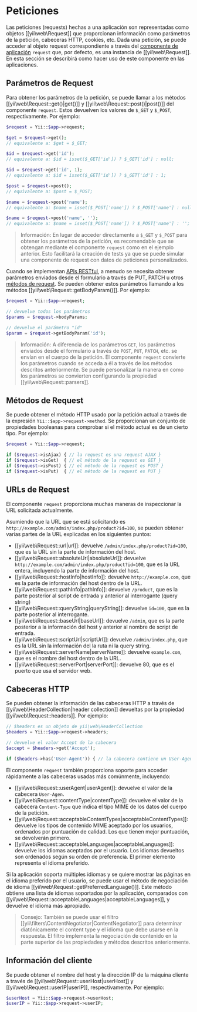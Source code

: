 ﻿Peticiones
==========

Las peticiones (requests) hechas a una aplicación son representadas como objetos [[yii\web\Request]] que proporcionan 
información como parámetros de la petición, cabeceras HTTP, cookies, etc. Dada una petición, se puede acceder al 
objeto request correspondiente a través del [componente de aplicación](structure-application-components.md) `request` 
que, por defecto, es una instancia de [[yii\web\Request]]. En esta sección se describirá como hacer uso de este 
componente en las aplicaciones.

## Parámetros de Request <span id="request-parameters"></span>

Para obtener los parámetros de la petición, se puede llamar a los métodos [[yii\web\Request::get()|get()]] y 
[[yii\web\Request::post()|post()]] del componente `request`. Estos devuelven los valores de `$_GET` y `$_POST`, 
respectivamente. Por ejemplo:

```php
$request = Yii::$app->request;

$get = $request->get(); 
// equivalente a: $get = $_GET;

$id = $request->get('id');
// equivalente a: $id = isset($_GET['id']) ? $_GET['id'] : null;

$id = $request->get('id', 1);
// equivalente a: $id = isset($_GET['id']) ? $_GET['id'] : 1;

$post = $request->post(); 
// equivalente a: $post = $_POST;

$name = $request->post('name');
// equivalente a: $name = isset($_POST['name']) ? $_POST['name'] : null;

$name = $request->post('name', '');
// equivalente a: $name = isset($_POST['name']) ? $_POST['name'] : '';
```

> Información: En lugar de acceder directamente a `$_GET` y `$_POST` para obtener los parámetros de la petición, es 
  recomendable que se obtengan mediante el componente `request` como en el ejemplo anterior. Esto facilitará la 
  creación de tests ya que se puede simular una componente de request con datos de peticiones personalizados.

Cuando se implementan [APIs RESTful](rest-quick-start.md), a menudo se necesita obtener parámetros enviados desde el 
formulario a través de PUT, PATCH u otros [métodos de request](runtime-requests.md#request-methods). Se pueden obtener 
estos parámetros llamando a los métodos [[yii\web\Request::getBodyParam()]]. Por ejemplo:

```php
$request = Yii::$app->request;

// devuelve todos los parámetros
$params = $request->bodyParams;

// devuelve el parámetro "id"
$param = $request->getBodyParam('id');
```

> Información: A diferencia de los parámetros `GET`, los parámetros enviados desde el formulario a través de `POST`, 
  `PUT`, `PATCH`, etc. se envían en el cuerpo de la petición. El componente `request` convierte los parámetros cuando 
  se acceda a él a través de los métodos descritos anteriormente. Se puede personalizar la manera en como los 
  parámetros se convierten configurando la propiedad [[yii\web\Request::parsers]].

## Métodos de Request <span id="request-methods"></span>

Se puede obtener el método HTTP usado por la petición actual a través de la expresión `Yii::$app->request->method`. Se 
proporcionan un conjunto de propiedades booleanas para comprobar si el método actual es de un cierto tipo. Por ejemplo:

```php
$request = Yii::$app->request;

if ($request->isAjax) { // la request es una request AJAX }
if ($request->isGet)  { // el método de la request es GET }
if ($request->isPost) { // el método de la request es POST }
if ($request->isPut)  { // el método de la request es PUT }
```

## URLs de Request <span id="request-urls"></span>

El componente `request` proporciona muchas maneras de inspeccionar la URL solicitada actualmente.

Asumiendo que la URL que se está solicitando es `http://example.com/admin/index.php/product?id=100`, se pueden obtener 
varias partes de la URL explicadas en los siguientes puntos:

* [[yii\web\Request::url|url]]: devuelve `/admin/index.php/product?id=100`, que es la URL sin la parte de información 
  del host.
* [[yii\web\Request::absoluteUrl|absoluteUrl]]: devuelve `http://example.com/admin/index.php/product?id=100`, que es 
  la URL entera, incluyendo la parte de información del host.
* [[yii\web\Request::hostInfo|hostInfo]]: devuelve `http://example.com`, que es la parte de información del host 
  dentro de la URL.
* [[yii\web\Request::pathInfo|pathInfo]]: devuelve `/product`, que es la parte posterior al script de entrada y 
  anterior al interrogante (query string)
* [[yii\web\Request::queryString|queryString]]: devuelve `id=100`, que es la parte posterior al interrogante.
* [[yii\web\Request::baseUrl|baseUrl]]: devuelve `/admin`, que es la parte posterior a la información del host y 
  anterior al nombre de script de entrada.
* [[yii\web\Request::scriptUrl|scriptUrl]]: devuelve `/admin/index.php`, que es la URL sin la información del la ruta 
  ni la query string.
* [[yii\web\Request::serverName|serverName]]: devuelve `example.com`, que es el nombre del host dentro de la URL.
* [[yii\web\Request::serverPort|serverPort]]: devuelve 80, que es el puerto que usa el servidor web.

## Cabeceras HTTP <span id="http-headers"></span> 

Se pueden obtener la información de las cabeceras HTTP a través de [[yii\web\HeaderCollection|header collection]] 
devueltas por la propiedad [[yii\web\Request::headers]]. Por ejemplo:

```php
// $headers es un objeto de yii\web\HeaderCollection 
$headers = Yii::$app->request->headers;

// devuelve el valor Accept de la cabecera
$accept = $headers->get('Accept');

if ($headers->has('User-Agent')) { // la cabecera contiene un User-Agent }
```

El componente `request` también proporciona soporte para acceder rápidamente a las cabeceras usadas más comúnmente, 
incluyendo:

* [[yii\web\Request::userAgent|userAgent]]: devuelve el valor de la cabecera `User-Agen`.
* [[yii\web\Request::contentType|contentType]]: devuelve el valor de la cabecera `Content-Type` que indica el tipo 
  MIME de los datos del cuerpo de la petición.
* [[yii\web\Request::acceptableContentTypes|acceptableContentTypes]]: devuelve los tipos de contenido MIME aceptado 
  por los usuarios, ordenados por puntuación de calidad. Los que tienen mejor puntuación, se devolverán primero.
* [[yii\web\Request::acceptableLanguages|acceptableLanguages]]: devuelve los idiomas aceptados por el usuario. Los 
  idiomas devueltos son ordenados según su orden de preferencia. El primer elemento representa el idioma preferido.

Si la aplicación soporta múltiples idiomas y se quiere mostrar las páginas en el idioma preferido por el usuario, se 
puede usar el método de negociación de idioma [[yii\web\Request::getPreferredLanguage()]]. Este método obtiene una 
lista de idiomas soportados por la aplicación, comparados con 
[[yii\web\Request::acceptableLanguages|acceptableLanguages]], y devuelve el idioma más apropiado.

> Consejo: También se puede usar el filtro [[yii\filters\ContentNegotiator|ContentNegotiator]] para determinar 
diatónicamente el content type y el idioma que debe usarse en la respuesta. El filtro implementa la negociación de 
contenido en la parte superior de las propiedades y métodos descritos anteriormente.

## Información del cliente <span id="client-information"></span>

Se puede obtener el nombre del host y la dirección IP de la máquina cliente a través de 
[[yii\web\Request::userHost|userHost]] y [[yii\web\Request::userIP|userIP]], respectivamente. Por ejemplo:

```php
$userHost = Yii::$app->request->userHost;
$userIP = Yii::$app->request->userIP;
```